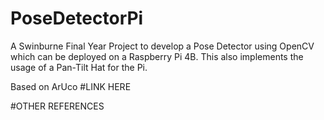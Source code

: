 # PoseDetectorPi
A Swinburne Final Year Project to develop a Pose Detector using OpenCV which can be deployed on a Raspberry Pi 4B.
This also implements the usage of a Pan-Tilt Hat for the Pi.

Based on ArUco
#LINK HERE

#OTHER REFERENCES
